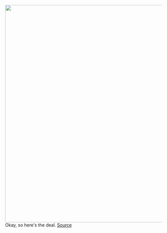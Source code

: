 <img src='https://cdn.vox-cdn.com/thumbor/EsHe3FuUigKlbliv_ZSeOOiBw9I=/0x0:2040x1360/1200x800/filters:focal(857x517:1183x843)/cdn.vox-cdn.com/uploads/chorus_image/image/70460279/neft.0.jpg' width='700px' /><br/>
Okay, so here's the deal.
<a href='https://www.theverge.com/2022/2/1/22913317/nft-pronunciation-neft-okay'> Source <a/>